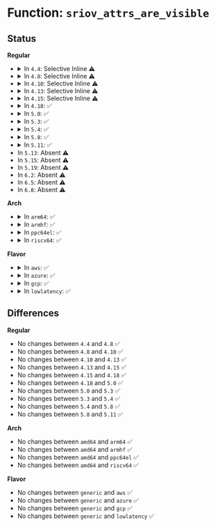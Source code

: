 # Function: <code>sriov_attrs_are_visible</code>

## Status
<b>Regular</b>
<ul>
<li>
<details>
<summary>In <code>4.4</code>: Selective Inline ⚠️</summary>

```c
umode_t sriov_attrs_are_visible(struct kobject *kobj, struct attribute *a, int n);
```

**Collision:** Unique Static

**Inline:** Selective

**Transformation:** False

**Instances:**

```
In drivers/pci/pci-sysfs.c (ffffffff8143c4e0)
Location: drivers/pci/pci-sysfs.c:1564
Inline: True
```
**Symbols:**

```
ffffffff8143c4e0-ffffffff8143c506: sriov_attrs_are_visible (STB_LOCAL)
```
</details>
</li>
<li>
<details>
<summary>In <code>4.8</code>: Selective Inline ⚠️</summary>

```c
umode_t sriov_attrs_are_visible(struct kobject *kobj, struct attribute *a, int n);
```

**Collision:** Unique Static

**Inline:** Selective

**Transformation:** False

**Instances:**

```
In drivers/pci/pci-sysfs.c (ffffffff81488320)
Location: drivers/pci/pci-sysfs.c:1554
Inline: True
```
**Symbols:**

```
ffffffff81488320-ffffffff81488346: sriov_attrs_are_visible (STB_LOCAL)
```
</details>
</li>
<li>
<details>
<summary>In <code>4.10</code>: Selective Inline ⚠️</summary>

```c
umode_t sriov_attrs_are_visible(struct kobject *kobj, struct attribute *a, int n);
```

**Collision:** Unique Static

**Inline:** Selective

**Transformation:** False

**Instances:**

```
In drivers/pci/pci-sysfs.c (ffffffff814a9b00)
Location: drivers/pci/pci-sysfs.c:1556
Inline: True
```
**Symbols:**

```
ffffffff814a9b00-ffffffff814a9b26: sriov_attrs_are_visible (STB_LOCAL)
```
</details>
</li>
<li>
<details>
<summary>In <code>4.13</code>: Selective Inline ⚠️</summary>

```c
umode_t sriov_attrs_are_visible(struct kobject *kobj, struct attribute *a, int n);
```

**Collision:** Unique Static

**Inline:** Selective

**Transformation:** False

**Instances:**

```
In drivers/pci/pci-sysfs.c (ffffffff814b3ec0)
Location: drivers/pci/pci-sysfs.c:1760
Inline: True
```
**Symbols:**

```
ffffffff814b3ec0-ffffffff814b3ee6: sriov_attrs_are_visible (STB_LOCAL)
```
</details>
</li>
<li>
<details>
<summary>In <code>4.15</code>: Selective Inline ⚠️</summary>

```c
umode_t sriov_attrs_are_visible(struct kobject *kobj, struct attribute *a, int n);
```

**Collision:** Unique Static

**Inline:** Selective

**Transformation:** False

**Instances:**

```
In drivers/pci/pci-sysfs.c (ffffffff814f36b0)
Location: drivers/pci/pci-sysfs.c:1798
Inline: True
```
**Symbols:**

```
ffffffff814f36b0-ffffffff814f36d6: sriov_attrs_are_visible (STB_LOCAL)
```
</details>
</li>
<li>
<details>
<summary>In <code>4.18</code>: ✅</summary>

```c
umode_t sriov_attrs_are_visible(struct kobject *kobj, struct attribute *a, int n);
```

**Collision:** Unique Static

**Inline:** No

**Transformation:** False

**Instances:**

```
In drivers/pci/pci-sysfs.c (ffffffff81521fe0)
Location: drivers/pci/pci-sysfs.c:1718
Inline: False
```
**Symbols:**

```
ffffffff81521fe0-ffffffff81522006: sriov_attrs_are_visible (STB_LOCAL)
```
</details>
</li>
<li>
<details>
<summary>In <code>5.0</code>: ✅</summary>

```c
umode_t sriov_attrs_are_visible(struct kobject *kobj, struct attribute *a, int n);
```

**Collision:** Unique Static

**Inline:** No

**Transformation:** False

**Instances:**

```
In drivers/pci/pci-sysfs.c (ffffffff81537e10)
Location: drivers/pci/pci-sysfs.c:1719
Inline: False
```
**Symbols:**

```
ffffffff81537e10-ffffffff81537e36: sriov_attrs_are_visible (STB_LOCAL)
```
</details>
</li>
<li>
<details>
<summary>In <code>5.3</code>: ✅</summary>

```c
umode_t sriov_attrs_are_visible(struct kobject *kobj, struct attribute *a, int n);
```

**Collision:** Unique Static

**Inline:** No

**Transformation:** False

**Instances:**

```
In drivers/pci/pci-sysfs.c (ffffffff81567810)
Location: drivers/pci/pci-sysfs.c:1720
Inline: False
```
**Symbols:**

```
ffffffff81567810-ffffffff81567836: sriov_attrs_are_visible (STB_LOCAL)
```
</details>
</li>
<li>
<details>
<summary>In <code>5.4</code>: ✅</summary>

```c
umode_t sriov_attrs_are_visible(struct kobject *kobj, struct attribute *a, int n);
```

**Collision:** Unique Static

**Inline:** No

**Transformation:** False

**Instances:**

```
In drivers/pci/iov.c (ffffffff815aca80)
Location: drivers/pci/iov.c:393
Inline: False
```
**Symbols:**

```
ffffffff815aca80-ffffffff815acaa6: sriov_attrs_are_visible (STB_LOCAL)
```
</details>
</li>
<li>
<details>
<summary>In <code>5.8</code>: ✅</summary>

```c
umode_t sriov_attrs_are_visible(struct kobject *kobj, struct attribute *a, int n);
```

**Collision:** Unique Static

**Inline:** No

**Transformation:** False

**Instances:**

```
In drivers/pci/iov.c (ffffffff81655cb0)
Location: drivers/pci/iov.c:412
Inline: False
```
**Symbols:**

```
ffffffff81655cb0-ffffffff81655cd6: sriov_attrs_are_visible (STB_LOCAL)
```
</details>
</li>
<li>
<details>
<summary>In <code>5.11</code>: ✅</summary>

```c
umode_t sriov_attrs_are_visible(struct kobject *kobj, struct attribute *a, int n);
```

**Collision:** Unique Static

**Inline:** No

**Transformation:** False

**Instances:**

```
In drivers/pci/iov.c (ffffffff81676250)
Location: drivers/pci/iov.c:413
Inline: False
```
**Symbols:**

```
ffffffff81676250-ffffffff81676276: sriov_attrs_are_visible (STB_LOCAL)
```
</details>
</li>
<li>
In <code>5.13</code>: Absent ⚠️
</li>
<li>
In <code>5.15</code>: Absent ⚠️
</li>
<li>
In <code>5.19</code>: Absent ⚠️
</li>
<li>
In <code>6.2</code>: Absent ⚠️
</li>
<li>
In <code>6.5</code>: Absent ⚠️
</li>
<li>
In <code>6.8</code>: Absent ⚠️
</li>
</ul>
<b>Arch</b>
<ul>
<li>
<details>
<summary>In <code>arm64</code>: ✅</summary>

```c
umode_t sriov_attrs_are_visible(struct kobject *kobj, struct attribute *a, int n);
```

**Collision:** Unique Static

**Inline:** No

**Transformation:** False

**Instances:**

```
In drivers/pci/iov.c (ffff800010716768)
Location: drivers/pci/iov.c:393
Inline: False
```
**Symbols:**

```
ffff800010716768-ffff8000107167c4: sriov_attrs_are_visible (STB_LOCAL)
```
</details>
</li>
<li>
<details>
<summary>In <code>armhf</code>: ✅</summary>

```c
umode_t sriov_attrs_are_visible(struct kobject *kobj, struct attribute *a, int n);
```

**Collision:** Unique Static

**Inline:** No

**Transformation:** False

**Instances:**

```
In drivers/pci/iov.c (c08a1090)
Location: drivers/pci/iov.c:393
Inline: False
```
**Symbols:**

```
c08a1090-c08a10d0: sriov_attrs_are_visible (STB_LOCAL)
```
</details>
</li>
<li>
<details>
<summary>In <code>ppc64el</code>: ✅</summary>

```c
umode_t sriov_attrs_are_visible(struct kobject *kobj, struct attribute *a, int n);
```

**Collision:** Unique Static

**Inline:** No

**Transformation:** False

**Instances:**

```
In drivers/pci/iov.c (c0000000008869c0)
Location: drivers/pci/iov.c:393
Inline: False
```
**Symbols:**

```
c0000000008869c0-c000000000886a08: sriov_attrs_are_visible (STB_LOCAL)
```
</details>
</li>
<li>
<details>
<summary>In <code>riscv64</code>: ✅</summary>

```c
umode_t sriov_attrs_are_visible(struct kobject *kobj, struct attribute *a, int n);
```

**Collision:** Unique Static

**Inline:** No

**Transformation:** False

**Instances:**

```
In drivers/pci/iov.c (ffffffe0004dfbbe)
Location: drivers/pci/iov.c:393
Inline: False
```
**Symbols:**

```
ffffffe0004dfbbe-ffffffe0004dfc0e: sriov_attrs_are_visible (STB_LOCAL)
```
</details>
</li>
</ul>
<b>Flavor</b>
<ul>
<li>
<details>
<summary>In <code>aws</code>: ✅</summary>

```c
umode_t sriov_attrs_are_visible(struct kobject *kobj, struct attribute *a, int n);
```

**Collision:** Unique Static

**Inline:** No

**Transformation:** False

**Instances:**

```
In drivers/pci/iov.c (ffffffff815a0250)
Location: drivers/pci/iov.c:393
Inline: False
```
**Symbols:**

```
ffffffff815a0250-ffffffff815a0276: sriov_attrs_are_visible (STB_LOCAL)
```
</details>
</li>
<li>
<details>
<summary>In <code>azure</code>: ✅</summary>

```c
umode_t sriov_attrs_are_visible(struct kobject *kobj, struct attribute *a, int n);
```

**Collision:** Unique Static

**Inline:** No

**Transformation:** False

**Instances:**

```
In drivers/pci/iov.c (ffffffff8158f3e0)
Location: drivers/pci/iov.c:393
Inline: False
```
**Symbols:**

```
ffffffff8158f3e0-ffffffff8158f406: sriov_attrs_are_visible (STB_LOCAL)
```
</details>
</li>
<li>
<details>
<summary>In <code>gcp</code>: ✅</summary>

```c
umode_t sriov_attrs_are_visible(struct kobject *kobj, struct attribute *a, int n);
```

**Collision:** Unique Static

**Inline:** No

**Transformation:** False

**Instances:**

```
In drivers/pci/iov.c (ffffffff815a07d0)
Location: drivers/pci/iov.c:393
Inline: False
```
**Symbols:**

```
ffffffff815a07d0-ffffffff815a07f6: sriov_attrs_are_visible (STB_LOCAL)
```
</details>
</li>
<li>
<details>
<summary>In <code>lowlatency</code>: ✅</summary>

```c
umode_t sriov_attrs_are_visible(struct kobject *kobj, struct attribute *a, int n);
```

**Collision:** Unique Static

**Inline:** No

**Transformation:** False

**Instances:**

```
In drivers/pci/iov.c (ffffffff815bac00)
Location: drivers/pci/iov.c:393
Inline: False
```
**Symbols:**

```
ffffffff815bac00-ffffffff815bac26: sriov_attrs_are_visible (STB_LOCAL)
```
</details>
</li>
</ul>

## Differences
<b>Regular</b>
<ul>
<li>
No changes between <code>4.4</code> and <code>4.8</code> ✅
</li>
<li>
No changes between <code>4.8</code> and <code>4.10</code> ✅
</li>
<li>
No changes between <code>4.10</code> and <code>4.13</code> ✅
</li>
<li>
No changes between <code>4.13</code> and <code>4.15</code> ✅
</li>
<li>
No changes between <code>4.15</code> and <code>4.18</code> ✅
</li>
<li>
No changes between <code>4.18</code> and <code>5.0</code> ✅
</li>
<li>
No changes between <code>5.0</code> and <code>5.3</code> ✅
</li>
<li>
No changes between <code>5.3</code> and <code>5.4</code> ✅
</li>
<li>
No changes between <code>5.4</code> and <code>5.8</code> ✅
</li>
<li>
No changes between <code>5.8</code> and <code>5.11</code> ✅
</li>
</ul>
<b>Arch</b>
<ul>
<li>
No changes between <code>amd64</code> and <code>arm64</code> ✅
</li>
<li>
No changes between <code>amd64</code> and <code>armhf</code> ✅
</li>
<li>
No changes between <code>amd64</code> and <code>ppc64el</code> ✅
</li>
<li>
No changes between <code>amd64</code> and <code>riscv64</code> ✅
</li>
</ul>
<b>Flavor</b>
<ul>
<li>
No changes between <code>generic</code> and <code>aws</code> ✅
</li>
<li>
No changes between <code>generic</code> and <code>azure</code> ✅
</li>
<li>
No changes between <code>generic</code> and <code>gcp</code> ✅
</li>
<li>
No changes between <code>generic</code> and <code>lowlatency</code> ✅
</li>
</ul>
